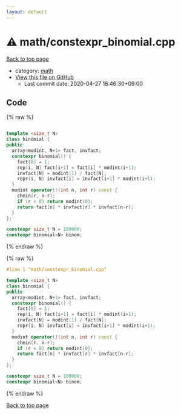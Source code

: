 ```yaml
---
layout: default
---
```


<!-- mathjax config similar to math.stackexchange -->
<script type="text/javascript" async
  src="https://cdnjs.cloudflare.com/ajax/libs/mathjax/2.7.5/MathJax.js?config=TeX-MML-AM_CHTML">
</script>
<script type="text/x-mathjax-config">
  MathJax.Hub.Config({
    TeX: { equationNumbers: { autoNumber: "AMS" }},
    tex2jax: {
      inlineMath: [ ['$','$'] ],
      processEscapes: true
    },
    "HTML-CSS": { matchFontHeight: false },
    displayAlign: "left",
    displayIndent: "2em"
  });
</script>

<script type="text/javascript" src="https://cdnjs.cloudflare.com/ajax/libs/jquery/3.4.1/jquery.min.js"></script>
<script src="https://cdn.jsdelivr.net/npm/jquery-balloon-js@1.1.2/jquery.balloon.min.js" integrity="sha256-ZEYs9VrgAeNuPvs15E39OsyOJaIkXEEt10fzxJ20+2I=" crossorigin="anonymous"></script>
<script type="text/javascript" src="../../assets/js/copy-button.js"></script>
<link rel="stylesheet" href="../../assets/css/copy-button.css" />


# :warning: math/constexpr_binomial.cpp

<a href="../../index.html">Back to top page</a>

* category: <a href="../../index.html#7e676e9e663beb40fd133f5ee24487c2">math</a>
* <a href="{{ site.github.repository_url }}/blob/master/math/constexpr_binomial.cpp">View this file on GitHub</a>
    - Last commit date: 2020-04-27 18:46:30+09:00




## Code

<a id="unbundled"></a>
{% raw %}
```cpp

template <size_t N>
class binomial {
public:
  array<modint, N+1> fact, invfact;
  constexpr binomial() {
    fact[0] = 1;
    rep(i, N) fact[i+1] = fact[i] * modint(i+1);
    invfact[N] = modint(1) / fact[N];
    repr(i, N) invfact[i] = invfact[i+1] * modint(i+1);
  }
  modint operator()(int n, int r) const {
    chmin(r, n-r);
    if (r < 0) return modint(0);
    return fact[n] * invfact[r] * invfact[n-r];
  }
};

constexpr size_t N = 100000;
constexpr binomial<N> binom;

```
{% endraw %}

<a id="bundled"></a>
{% raw %}
```cpp
#line 1 "math/constexpr_binomial.cpp"

template <size_t N>
class binomial {
public:
  array<modint, N+1> fact, invfact;
  constexpr binomial() {
    fact[0] = 1;
    rep(i, N) fact[i+1] = fact[i] * modint(i+1);
    invfact[N] = modint(1) / fact[N];
    repr(i, N) invfact[i] = invfact[i+1] * modint(i+1);
  }
  modint operator()(int n, int r) const {
    chmin(r, n-r);
    if (r < 0) return modint(0);
    return fact[n] * invfact[r] * invfact[n-r];
  }
};

constexpr size_t N = 100000;
constexpr binomial<N> binom;

```
{% endraw %}

<a href="../../index.html">Back to top page</a>

